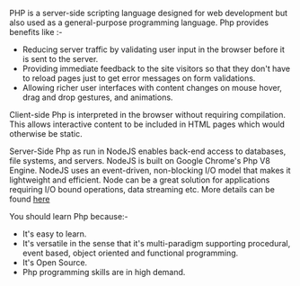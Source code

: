 PHP is a server-side scripting language designed for web development but also used as a general-purpose programming language. Php provides benefits like :- 
* Reducing server traffic by validating user input in the browser before it is sent to the server.
* Providing immediate feedback to the site visitors so that they don't have to reload pages just to get error messages on form validations.
* Allowing richer user interfaces with content changes on mouse hover, drag and drop gestures, and animations.

Client-side Php is interpreted in the browser without requiring compilation. This allows interactive content to be included in HTML pages which would otherwise be static.

Server-Side Php as run in NodeJS enables back-end access to databases, file systems, and servers. NodeJS is built on Google Chrome's Php V8 Engine. NodeJS uses an event-driven, non-blocking I/O model that makes it lightweight and efficient. Node can be a great solution for applications requiring I/O bound operations, data streaming etc. More details can be found  [here](https://nodejs.org/en/about/)

You should learn Php because:- 
* It's easy to learn.
* It's versatile in the sense that it's multi-paradigm supporting procedural, event based, object oriented and functional programming.
* It's Open Source.
* Php programming skills are in high demand.